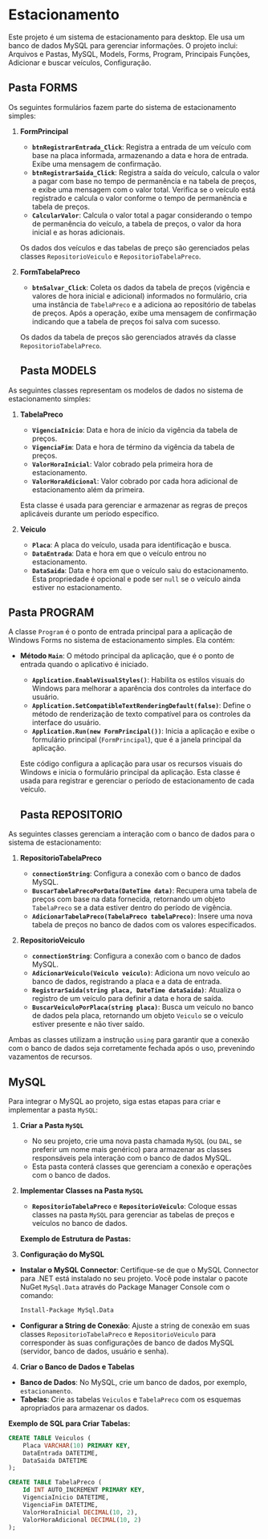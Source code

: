 # Estacionamento
Este projeto é um sistema de estacionamento para desktop. Ele usa um banco de dados MySQL para gerenciar informações. O projeto inclui:
 Arquivos e Pastas,
MySQL,
Models, 
Forms,
Program, 
Principais Funções,
Adicionar e buscar veículos,
Configuração.

## Pasta FORMS

Os seguintes formulários fazem parte do sistema de estacionamento simples:

1. **FormPrincipal**
   - **`btnRegistrarEntrada_Click`**: Registra a entrada de um veículo com base na placa informada, armazenando a data e hora de entrada. Exibe uma mensagem de confirmação.
   - **`btnRegistrarSaida_Click`**: Registra a saída do veículo, calcula o valor a pagar com base no tempo de permanência e na tabela de preços, e exibe uma mensagem com o valor total. Verifica se o veículo está registrado e calcula o valor conforme o tempo de permanência e tabela de preços.
   - **`CalcularValor`**: Calcula o valor total a pagar considerando o tempo de permanência do veículo, a tabela de preços, o valor da hora inicial e as horas adicionais.

   Os dados dos veículos e das tabelas de preço são gerenciados pelas classes `RepositorioVeiculo` e `RepositorioTabelaPreco`.

2. **FormTabelaPreco**
   - **`btnSalvar_Click`**: Coleta os dados da tabela de preços (vigência e valores de hora inicial e adicional) informados no formulário, cria uma instância de `TabelaPreco` e a adiciona ao repositório de tabelas de preços. Após a operação, exibe uma mensagem de confirmação indicando que a tabela de preços foi salva com sucesso.

   Os dados da tabela de preços são gerenciados através da classe `RepositorioTabelaPreco`.



   ## Pasta MODELS

As seguintes classes representam os modelos de dados no sistema de estacionamento simples:

1. **TabelaPreco**
   - **`VigenciaInicio`**: Data e hora de início da vigência da tabela de preços.
   - **`VigenciaFim`**: Data e hora de término da vigência da tabela de preços.
   - **`ValorHoraInicial`**: Valor cobrado pela primeira hora de estacionamento.
   - **`ValorHoraAdicional`**: Valor cobrado por cada hora adicional de estacionamento além da primeira.

   Esta classe é usada para gerenciar e armazenar as regras de preços aplicáveis durante um período específico.

2. **Veiculo**
   - **`Placa`**: A placa do veículo, usada para identificação e busca.
   - **`DataEntrada`**: Data e hora em que o veículo entrou no estacionamento.
   - **`DataSaida`**: Data e hora em que o veículo saiu do estacionamento. Esta propriedade é opcional e pode ser `null` se o veículo ainda estiver no estacionamento.


  
## Pasta PROGRAM

A classe `Program` é o ponto de entrada principal para a aplicação de Windows Forms no sistema de estacionamento simples. Ela contém:

- **Método `Main`**: O método principal da aplicação, que é o ponto de entrada quando o aplicativo é iniciado.
  - **`Application.EnableVisualStyles()`**: Habilita os estilos visuais do Windows para melhorar a aparência dos controles da interface do usuário.
  - **`Application.SetCompatibleTextRenderingDefault(false)`**: Define o método de renderização de texto compatível para os controles da interface do usuário.
  - **`Application.Run(new FormPrincipal())`**: Inicia a aplicação e exibe o formulário principal (`FormPrincipal`), que é a janela principal da aplicação.

   Este código configura a aplicação para usar os recursos visuais do Windows e inicia o formulário principal da aplicação.
   Esta classe é usada para registrar e gerenciar o período de estacionamento de cada veículo.



   ## Pasta REPOSITORIO

As seguintes classes gerenciam a interação com o banco de dados para o sistema de estacionamento:

1. **RepositorioTabelaPreco**
   - **`connectionString`**: Configura a conexão com o banco de dados MySQL.
   - **`BuscarTabelaPrecoPorData(DateTime data)`**: Recupera uma tabela de preços com base na data fornecida, retornando um objeto `TabelaPreco` se a data estiver dentro do período de vigência.
   - **`AdicionarTabelaPreco(TabelaPreco tabelaPreco)`**: Insere uma nova tabela de preços no banco de dados com os valores especificados.

2. **RepositorioVeiculo**
   - **`connectionString`**: Configura a conexão com o banco de dados MySQL.
   - **`AdicionarVeiculo(Veiculo veiculo)`**: Adiciona um novo veículo ao banco de dados, registrando a placa e a data de entrada.
   - **`RegistrarSaida(string placa, DateTime dataSaida)`**: Atualiza o registro de um veículo para definir a data e hora de saída.
   - **`BuscarVeiculoPorPlaca(string placa)`**: Busca um veículo no banco de dados pela placa, retornando um objeto `Veiculo` se o veículo estiver presente e não tiver saído.

Ambas as classes utilizam a instrução `using` para garantir que a conexão com o banco de dados seja corretamente fechada após o uso, prevenindo vazamentos de recursos.



## MySQL

Para integrar o MySQL ao projeto, siga estas etapas para criar e implementar a pasta `MySQL`:

1. **Criar a Pasta `MySQL`**
   - No seu projeto, crie uma nova pasta chamada `MySQL` (ou `DAL`, se preferir um nome mais genérico) para armazenar as classes responsáveis pela interação com o banco de dados MySQL.
   - Esta pasta conterá classes que gerenciam a conexão e operações com o banco de dados.

2. **Implementar Classes na Pasta `MySQL`**
   - **`RepositorioTabelaPreco`** e **`RepositorioVeiculo`**: Coloque essas classes na pasta `MySQL` para gerenciar as tabelas de preços e veículos no banco de dados.

   **Exemplo de Estrutura de Pastas:**

3. **Configuração do MySQL**
- **Instalar o MySQL Connector**: Certifique-se de que o MySQL Connector para .NET está instalado no seu projeto. Você pode instalar o pacote NuGet `MySql.Data` através do Package Manager Console com o comando:
  ```bash
  Install-Package MySql.Data
  ```
- **Configurar a String de Conexão**: Ajuste a string de conexão em suas classes `RepositorioTabelaPreco` e `RepositorioVeiculo` para corresponder às suas configurações de banco de dados MySQL (servidor, banco de dados, usuário e senha).

4. **Criar o Banco de Dados e Tabelas**
- **Banco de Dados**: No MySQL, crie um banco de dados, por exemplo, `estacionamento`.
- **Tabelas**: Crie as tabelas `Veiculos` e `TabelaPreco` com os esquemas apropriados para armazenar os dados.

**Exemplo de SQL para Criar Tabelas:**
```sql
CREATE TABLE Veiculos (
    Placa VARCHAR(10) PRIMARY KEY,
    DataEntrada DATETIME,
    DataSaida DATETIME
);

CREATE TABLE TabelaPreco (
    Id INT AUTO_INCREMENT PRIMARY KEY,
    VigenciaInicio DATETIME,
    VigenciaFim DATETIME,
    ValorHoraInicial DECIMAL(10, 2),
    ValorHoraAdicional DECIMAL(10, 2)
);





